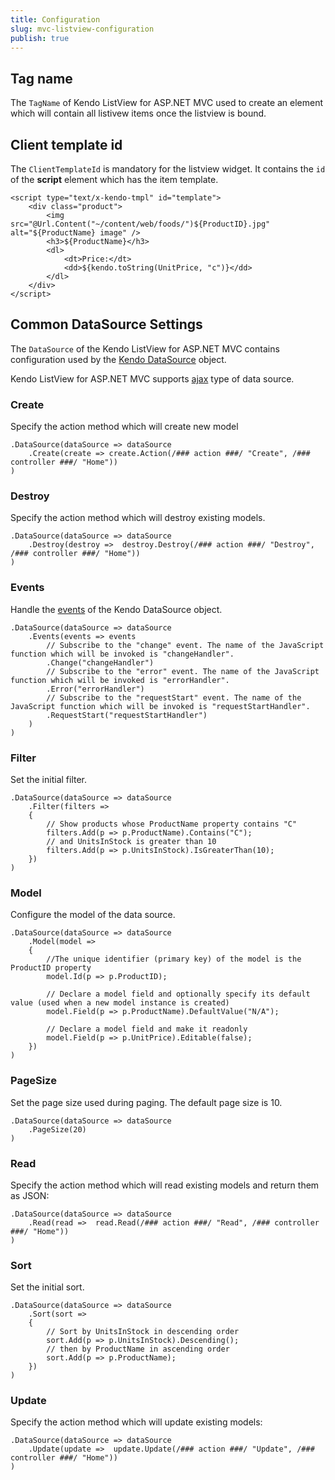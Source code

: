 ```yaml
---
title: Configuration
slug: mvc-listview-configuration
publish: true
---
```


## Tag name

The `TagName` of Kendo ListView for ASP.NET MVC used to create an element which will contain all listivew items once the listview is bound.

## Client template id

The `ClientTemplateId` is mandatory for the listview widget. It contains the `id` of the **script** element which has the item template.

	<script type="text/x-kendo-tmpl" id="template">
	    <div class="product">
	        <img src="@Url.Content("~/content/web/foods/")${ProductID}.jpg" alt="${ProductName} image" />
	        <h3>${ProductName}</h3>
	        <dl>
	            <dt>Price:</dt>
	            <dd>${kendo.toString(UnitPrice, "c")}</dd>
	        </dl>
	    </div>
	</script>

## Common DataSource Settings

The `DataSource` of the Kendo ListView for ASP.NET MVC contains configuration used by
the [Kendo DataSource](http://docs.kendoui.com/api/framework/datasource) object.

Kendo ListView for ASP.NET MVC supports
[ajax](http://docs.kendoui.com/getting-started/using-kendo-with/aspnet-mvc/helpers/listview/binding) type of data source.


###   Create
Specify the action method which will create new model

    .DataSource(dataSource => dataSource
        .Create(create => create.Action(/### action ###/ "Create", /### controller ###/ "Home"))
    )

###   Destroy
Specify the action method which will destroy existing models.

    .DataSource(dataSource => dataSource
        .Destroy(destroy =>  destroy.Destroy(/### action ###/ "Destroy", /### controller ###/ "Home"))
    )

###   Events
Handle the [events](http://docs.kendoui.com/api/framework/datasource#events) of the Kendo DataSource object.

    .DataSource(dataSource => dataSource
        .Events(events => events
            // Subscribe to the "change" event. The name of the JavaScript function which will be invoked is "changeHandler".
            .Change("changeHandler")
            // Subscribe to the "error" event. The name of the JavaScript function which will be invoked is "errorHandler".
            .Error("errorHandler")
            // Subscribe to the "requestStart" event. The name of the JavaScript function which will be invoked is "requestStartHandler".
            .RequestStart("requestStartHandler")
        )
    )

###   Filter
Set the initial filter.

    .DataSource(dataSource => dataSource
        .Filter(filters =>
        {
            // Show products whose ProductName property contains "C"
            filters.Add(p => p.ProductName).Contains("C");
            // and UnitsInStock is greater than 10
            filters.Add(p => p.UnitsInStock).IsGreaterThan(10);
        })
    )

###   Model
Configure the model of the data source.

    .DataSource(dataSource => dataSource
        .Model(model =>
        {
            //The unique identifier (primary key) of the model is the ProductID property
            model.Id(p => p.ProductID);

            // Declare a model field and optionally specify its default value (used when a new model instance is created)
            model.Field(p => p.ProductName).DefaultValue("N/A");

            // Declare a model field and make it readonly
            model.Field(p => p.UnitPrice).Editable(false);
        })
    )

###   PageSize
Set the page size used during paging. The default page size is 10.

    .DataSource(dataSource => dataSource
        .PageSize(20)
    )

###   Read
Specify the action method which will read existing models and return them as JSON:

    .DataSource(dataSource => dataSource
        .Read(read =>  read.Read(/### action ###/ "Read", /### controller ###/ "Home"))
    )

###   Sort
Set the initial sort.

    .DataSource(dataSource => dataSource
        .Sort(sort =>
        {
            // Sort by UnitsInStock in descending order
            sort.Add(p => p.UnitsInStock).Descending();
            // then by ProductName in ascending order
            sort.Add(p => p.ProductName);
        })
    )

###   Update
Specify the action method which will update existing models:

    .DataSource(dataSource => dataSource
        .Update(update =>  update.Update(/### action ###/ "Update", /### controller ###/ "Home"))
    )
